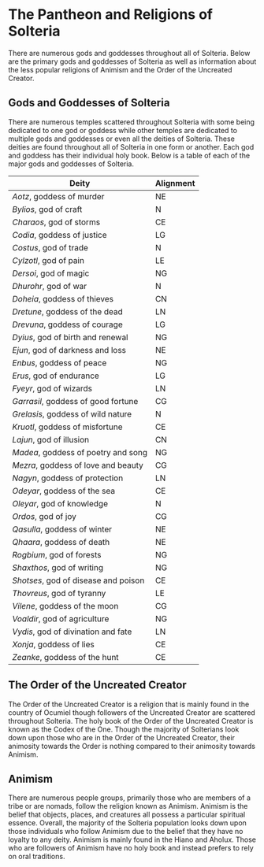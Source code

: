 # The Pantheon and Religions of Solteria 

There are numerous gods and goddesses throughout all of Solteria. Below are the primary gods and goddesses of Solteria as well as information about the less popular religions of Animism and the Order of the Uncreated Creator. 

## Gods and Goddesses of Solteria

There are numerous temples scattered throughout Solteria with some being dedicated to one god or goddess while other temples are dedicated to multiple gods and goddesses or even all the deities of Solteria. These deities are found throughout all of Solteria in one form or another. Each god and goddess has their individual holy book. Below is a table of each of the major gods and goddesses of Solteria.

Deity |	Alignment
------	|------
*Aotz*, goddess of murder |	NE
*Bylios*, god of craft |	N	
*Charaos*, god of storms |	CE
*Codia*, goddess of justice |	LG	
*Costus*, god of trade |	N	
*Cylzotl*, god of pain |	LE
*Dersoi*, god of magic |	NG
*Dhurohr*, god of war |	N	
*Doheia*, goddess of thieves |	CN
*Dretune*, goddess of the dead |	LN	
*Drevuna*, goddess of courage |	LG	
*Dyius*, god of birth and renewal |	NG	
*Ejun*, god of darkness and loss |	NE
*Enbus*, goddess of peace |	NG
*Erus*, god of endurance |	LG
*Fyeyr*, god of wizards |	LN
*Garrasil*, goddess of good fortune |	CG
*Grelasis*, goddess of wild nature |	N
*Kruotl*, goddess of misfortune |	CE
*Lajun*, god of illusion |	CN
*Madea*, goddess of poetry and song	 | NG	
*Mezra*, goddess of love and beauty |	CG	
*Nagyn*, goddess of protection |	LN
*Odeyar*, goddess of the sea |	CE
*Oleyar*, god of knowledge |	N
*Ordos*, god of joy |	CG
*Qasulla*, goddess of winter |	NE
*Qhaara*, goddess of death |	NE
*Rogbium*, god of forests |	NG
*Shaxthos*, god of writing |	NG
*Shotses*, god of disease and poison |	CE
*Thovreus*, god of tyranny |	LE
*Vilene*, goddess of the moon |	CG
*Voaldir*, god of agriculture |	NG
*Vydis*, god of divination and fate |	LN
*Xonja*, goddess of lies |	CE
*Zeanke*, goddess of the hunt |	CE

## The Order of the Uncreated Creator

The Order of the Uncreated Creator is a religion that is mainly found in the country of Ocumiel though followers of the Uncreated Creator are scattered throughout Solteria. The holy book of the Order of the Uncreated Creator is known as the Codex of the One. Though the majority of Solterians look down upon those who are in the Order of the Uncreated Creator, their animosity towards the Order is nothing compared to their animosity towards Animism.

## Animism 

There are numerous people groups, primarily those who are members of a tribe or are nomads, follow the religion known as Animism. Animism is the belief that objects, places, and creatures all possess a particular spiritual essence. Overall, the majority of the Solteria population looks down upon those individuals who follow Animism due to the belief that they have no loyalty to any deity. Animism is mainly found in the Hiano and Aholux. Those who are followers of Animism have no holy book and instead prefers to rely on oral traditions. 


 